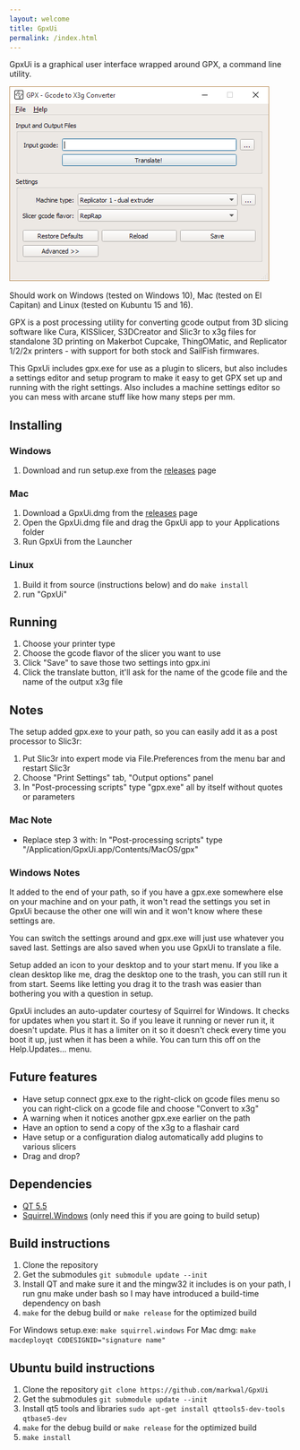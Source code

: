 ```yaml
---
layout: welcome
title: GpxUi
permalink: /index.html
---
```

GpxUi is a graphical user interface wrapped around GPX, a command line utility.

![Screenshot](gpxui.png)

Should work on Windows (tested on Windows 10), Mac (tested on El Capitan) and
Linux (tested on Kubuntu 15 and 16).

GPX is a post processing utility for converting gcode output from 3D slicing
software like Cura, KISSlicer, S3DCreator and Slic3r to x3g files for standalone
3D printing on Makerbot Cupcake, ThingOMatic, and Replicator 1/2/2x printers - with
support for both stock and SailFish firmwares.

This GpxUi includes gpx.exe for use as a plugin to slicers, but also includes a
settings editor and setup program to make it easy to get GPX set up and running
with the right settings. Also includes a machine settings editor so you can mess
with arcane stuff like how many steps per mm.

## Installing

### Windows

  1. Download and run setup.exe from the [releases](https://github.com/markwal/GpxUi/releases/latest) page

### Mac

  1. Download a GpxUi.dmg from the [releases](https://github.com/markwal/GpxUi/releases/latest) page
  2. Open the GpxUi.dmg file and drag the GpxUi app to your Applications folder
  3. Run GpxUi from the Launcher

### Linux

  1. Build it from source (instructions below) and do `make install`
  2. run "GpxUi"

## Running

  1. Choose your printer type
  2. Choose the gcode flavor of the slicer you want to use
  3. Click "Save" to save those two settings into gpx.ini
  4. Click the translate button, it'll ask for the name of the gcode file and the name of the output x3g file

## Notes

The setup added gpx.exe to your path, so you can easily add it as a post
processor to Slic3r:

  1. Put Slic3r into expert mode via File.Preferences from the menu bar and restart Slic3r
  2. Choose "Print Settings" tab, "Output options" panel
  3. In "Post-processing scripts" type "gpx.exe" all by itself without quotes or parameters

### Mac Note

  * Replace step 3 with: In "Post-processing scripts" type "/Application/GpxUi.app/Contents/MacOS/gpx"

### Windows Notes

It added to the end of your path, so if you have a gpx.exe somewhere else on
your machine and on your path, it won't read the settings you set in GpxUi because
the other one will win and it won't know where these settings are.

You can switch the settings around and gpx.exe will just use whatever you saved
last.  Settings are also saved when you use GpxUi to translate a file.

Setup added an icon to your desktop and to your start menu. If you like a clean
desktop like me, drag the desktop one to the trash, you can still run it from
start. Seems like letting you drag it to the trash was easier than bothering
you with a question in setup.

GpxUi includes an auto-updater courtesy of Squirrel for Windows. It checks for
updates when you start it. So if you leave it running or never run it, it
doesn't update.  Plus it has a limiter on it so it doesn't check every time you
boot it up, just when it has been a while. You can turn this off on the
Help.Updates... menu.

## Future features

  - Have setup connect gpx.exe to the right-click on gcode files menu so you
    can right-click on a gcode file and choose "Convert to x3g"
  - A warning when it notices another gpx.exe earlier on the path
  - Have an option to send a copy of the x3g to a flashair card
  - Have setup or a configuration dialog automatically add plugins to various
    slicers
  - Drag and drop?

## Dependencies

- [QT 5.5](https://www.qt.io/developers)
- [Squirrel.Windows](https://github.com/Squirrel/Squirrel.Windows) (only need
  this if you are going to build setup)

## Build instructions

1. Clone the repository
2. Get the submodules `git submodule update --init`
3. Install QT and make sure it and the mingw32 it includes is on your path, I
   run gnu make under bash so I may have introduced a build-time dependency on
   bash
4. `make` for the debug build or `make release` for the optimized build

For Windows setup.exe: `make squirrel.windows`
For Mac dmg: `make macdeployqt CODESIGNID="signature name"`

## Ubuntu build instructions

1. Clone the repository `git clone https://github.com/markwal/GpxUi`
2. Get the submodules `git submodule update --init`
3. Install qt5 tools and libraries `sudo apt-get install qttools5-dev-tools
   qtbase5-dev`
4. `make` for the debug build or `make release` for the optimized build
5. `make install`
